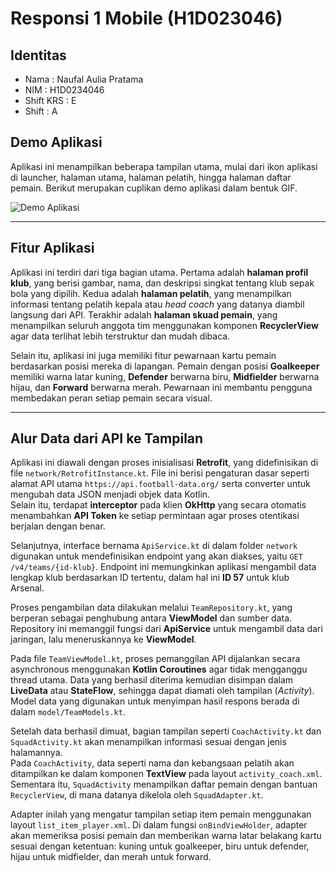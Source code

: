 # Responsi 1 Mobile (H1D023046)


## Identitas

* Nama       : Naufal Aulia Pratama
* NIM        : H1D0234046
* Shift KRS  : E
* Shift      : A


## Demo Aplikasi

Aplikasi ini menampilkan beberapa tampilan utama, mulai dari ikon aplikasi di launcher, halaman utama, halaman pelatih, hingga halaman daftar pemain. Berikut merupakan cuplikan demo aplikasi dalam bentuk GIF.

![Demo Aplikasi](demo/demo.gif)

---

## Fitur Aplikasi

Aplikasi ini terdiri dari tiga bagian utama. Pertama adalah **halaman profil klub**, yang berisi gambar, nama, dan deskripsi singkat tentang klub sepak bola yang dipilih. Kedua adalah **halaman pelatih**, yang menampilkan informasi tentang pelatih kepala atau *head coach* yang datanya diambil langsung dari API. Terakhir adalah **halaman skuad pemain**, yang menampilkan seluruh anggota tim menggunakan komponen **RecyclerView** agar data terlihat lebih terstruktur dan mudah dibaca.

Selain itu, aplikasi ini juga memiliki fitur pewarnaan kartu pemain berdasarkan posisi mereka di lapangan. Pemain dengan posisi **Goalkeeper** memiliki warna latar kuning, **Defender** berwarna biru, **Midfielder** berwarna hijau, dan **Forward** berwarna merah. Pewarnaan ini membantu pengguna membedakan peran setiap pemain secara visual.

---

## Alur Data dari API ke Tampilan

Aplikasi ini diawali dengan proses inisialisasi **Retrofit**, yang didefinisikan di file `network/RetrofitInstance.kt`. File ini berisi pengaturan dasar seperti alamat API utama `https://api.football-data.org/` serta converter untuk mengubah data JSON menjadi objek data Kotlin.  
Selain itu, terdapat **interceptor** pada klien **OkHttp** yang secara otomatis menambahkan **API Token** ke setiap permintaan agar proses otentikasi berjalan dengan benar.

Selanjutnya, interface bernama `ApiService.kt` di dalam folder `network` digunakan untuk mendefinisikan endpoint yang akan diakses, yaitu `GET /v4/teams/{id-klub}`. Endpoint ini memungkinkan aplikasi mengambil data lengkap klub berdasarkan ID tertentu, dalam hal ini **ID 57** untuk klub Arsenal.

Proses pengambilan data dilakukan melalui `TeamRepository.kt`, yang berperan sebagai penghubung antara **ViewModel** dan sumber data. Repository ini memanggil fungsi dari **ApiService** untuk mengambil data dari jaringan, lalu meneruskannya ke **ViewModel**.

Pada file `TeamViewModel.kt`, proses pemanggilan API dijalankan secara asynchronous menggunakan **Kotlin Coroutines** agar tidak mengganggu thread utama. Data yang berhasil diterima kemudian disimpan dalam **LiveData** atau **StateFlow**, sehingga dapat diamati oleh tampilan (*Activity*).  
Model data yang digunakan untuk menyimpan hasil respons berada di dalam `model/TeamModels.kt`.

Setelah data berhasil dimuat, bagian tampilan seperti `CoachActivity.kt` dan `SquadActivity.kt` akan menampilkan informasi sesuai dengan jenis halamannya.  
Pada `CoachActivity`, data seperti nama dan kebangsaan pelatih akan ditampilkan ke dalam komponen **TextView** pada layout `activity_coach.xml`.  
Sementara itu, `SquadActivity` menampilkan daftar pemain dengan bantuan `RecyclerView`, di mana datanya dikelola oleh `SquadAdapter.kt`.

Adapter inilah yang mengatur tampilan setiap item pemain menggunakan layout `list_item_player.xml`. Di dalam fungsi `onBindViewHolder`, adapter akan memeriksa posisi pemain dan memberikan warna latar belakang kartu sesuai dengan ketentuan: kuning untuk goalkeeper, biru untuk defender, hijau untuk midfielder, dan merah untuk forward.

